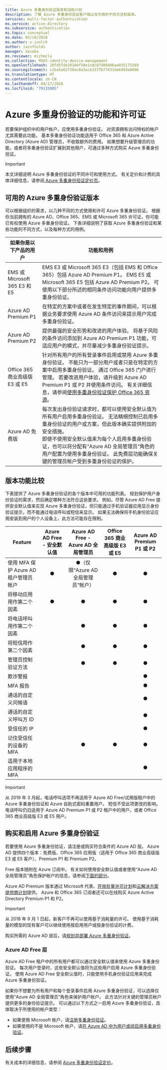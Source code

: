 ```yaml
---
title: Azure 多重身份验证版本和消耗计划
description: 了解 Azure 多重身份验证客户端以及可用的不同方法和版本。
services: multi-factor-authentication
ms.service: active-directory
ms.subservice: authentication
ms.topic: conceptual
ms.date: 03/10/2020
ms.author: v-junlch
author: iainfoulds
manager: daveba
ms.reviewer: michmcla
ms.collection: M365-identity-device-management
ms.openlocfilehash: 28fd5fde29104f58e1c0c87d06406aa935175169
ms.sourcegitcommit: c1ba5a62f30ac0a3acb337fb77431de6493e6096
ms.translationtype: HT
ms.contentlocale: zh-CN
ms.lasthandoff: 04/17/2020
ms.locfileid: "79133805"
---
```

# <a name="features-and-licenses-for-azure-multi-factor-authentication"></a>Azure 多重身份验证的功能和许可证

若要保护组织中的用户帐户，应使用多重身份验证。 对资源拥有访问特权的帐户尤其需要此功能。 基本多重身份验证功能适用于 Office 365 和 Azure Active Directory (Azure AD) 管理员，不收取额外的费用。 如果想要升级管理员的功能，或者将多重身份验证扩展到其他用户，可通过多种方式购买 Azure 多重身份验证。

> [!IMPORTANT]
> 本文详细说明 Azure 多重身份验证的不同许可和使用方式。 有关定价和计费的具体详细信息，请参阅[ Azure 多重身份验证定价页](https://www.azure.cn/pricing/details/multi-factor-authentication/)。

## <a name="available-versions-of-azure-multi-factor-authentication"></a>可用的 Azure 多重身份验证版本

可以根据组织的需求，以几种不同的方式使用和许可 Azure 多重身份验证。 根据你当前拥有的 Azure AD、Office 365、EMS 或 Microsoft 365 许可证，你可能已有权使用 Azure 多重身份验证。 下表详细说明了获取 Azure 多重身份验证和某些功能的不同方式，以及每种方式的用例。

| 如果你是以下产品的用户 | 功能和用例 |
| --- | --- |
| EMS 或 Microsoft 365 E3 和 E5 | EMS E3 或 Microsoft 365 E3（包括 EMS 和 Office 365）包括 Azure AD Premium P1。 EMS E5 或 Microsoft 365 E5 包括 Azure AD Premium P2。 可使用以下部分所述的相同条件访问功能向用户提供多重身份验证。 |
| Azure AD Premium P1 | 在特定的方案中或者在发生特定的事件期间，可以根据业务要求使用 Azure AD 条件访问来提示用户完成多重身份验证。 |
| Azure AD Premium P2 | 提供最强的安全形势和改进的用户体验。 将基于风险的条件访问添加到 Azure AD Premium P1 功能，可适应用户的模式，并尽量减少多重身份验证提示。 |
| Office 365 商业高级版 E3 或 E5 | 针对所有用户的所有登录事件启用或禁用 Azure 多重身份验证。 不能只为一部分用户或者只是在特定的方案中启用多重身份验证。 通过 Office 365 门户进行管理。 若要改进用户体验，请升级到 Azure AD Premium P1 或 P2 并使用条件访问。 有关详细信息，请参阅[使用多重身份验证保护 Office 365 资源](https://support.office.com/article/Set-up-multi-factor-authentication-for-Office-365-users-8f0454b2-f51a-4d9c-bcde-2c48e41621c6)。 |
| Azure AD 免费版 | 每次发出身份验证请求时，都可以使用安全默认值为所有用户启用多重身份验证。 无法精细控制已启用多重身份验证的用户或方案，但此版本确实提供附加的安全措施。<br /> 即使不使用安全默认值来为每个人启用多重身份验证，也可以将分配有“Azure AD 全局管理员”角色的用户配置为使用多重身份验证。  此免费层功能确保关键的管理员帐户受到多重身份验证的保护。 |

## <a name="feature-comparison-of-versions"></a>版本功能比较

下表提供了 Azure 多重身份验证的各个版本中可用的功能列表。 规划保护用户身份验证的需求，然后确定哪种方法符合这些要求。 例如，尽管 Azure AD Free 提供安全默认值来实现 Azure 多重身份验证，但只能通过手机验证器应用显示身份验证提示，而不能通过电话呼叫或短信来显示。 如果无法确保将手机身份验证应用安装到用户的个人设备上，此方法可能存在限制。

| Feature | Azure AD Free - 安全默认值 | Azure AD Free - Azure AD 全局管理员 | Office 365 商业高级版 E3 或 E5 | Azure AD Premium P1 或 P2 |
| --- |:---:|:---:|:---:|:---:|
| 使用 MFA 保护 Azure AD 租户管理员帐户 | ● | ●（仅限“Azure AD 全局管理员”帐户）  | ● | ● |
| 将移动应用用作第二个因素 | ● | ● | ● | ● |
| 将电话呼叫用作第二个因素 | | ● | ● | ● |
| 将短信用作第二个因素 | | ● | ● | ● |
| 管理员控制验证方法 | | ● | ● | ● |
| 欺诈警报 | | | | ● |
| MFA 报告 | | | | ● |
| 通话的自定义问候语 | | | | ● |
| 通话的自定义呼叫方 ID | | | | ● |
| 受信任的 IP | | | | ● |
| 记住受信任的设备的 MFA | | ● | ● | ● |
| 适用于本地应用程序的 MFA | | | | ● |

> [!IMPORTANT]
> 从 2019 年 3 月起，电话呼叫选项不再适用于 Azure AD Free/试用版租户中的 Azure 多重身份验证和 Azure 自助式密码重置用户。 短信不受此项更改的影响。 电话呼叫仍旧适用于 Azure AD Premium P1 或 P2 租户中的用户，或者 Office 365 商业高级版 E3 或 E5 用户。

## <a name="purchase-and-enable-azure-multi-factor-authentication"></a>购买和启用 Azure 多重身份验证

若要使用 Azure 多重身份验证，请注册或购买符合条件的 Azure AD 层。 Azure AD 提供四个版本：免费版、Office 365 应用版（适用于 Office 365 商业高级版 E3 或 E5 客户）、Premium P1 和 Premium P2。

Free 版本随附在 Azure 订阅中。 有关如何使用安全默认值或者使用“Azure AD 全局管理员”角色保护帐户的信息，请参阅[下面的部分](#azure-ad-free-tier)。 

Azure AD Premium 版本通过 Microsoft 代表、[开放批量许可计划](https://www.microsoft.com/licensing/licensing-programs/open-license.aspx)和[云解决方案提供商计划](https://go.microsoft.com/fwlink/?LinkId=614968&clcid=0x409)提供。 Azure 和 Office 365 订阅者还可以在线购买 Azure Active Directory Premium P1 和 P2。 

> [!IMPORTANT]
> 从 2018 年 9 月 1 日起，新客户不再可以使用基于消耗量的许可。 使用基于消耗量的模型的现有客户可以继续使用按启用用户或按身份验证的计费。

购买所需的 Azure AD 层后，请[规划并部署 Azure 多重身份验证](howto-mfa-getstarted.md)。

### <a name="azure-ad-free-tier"></a>Azure AD Free 层

Azure AD Free 租户中的所有用户都可以通过安全默认值来使用 Azure 多重身份验证。 每次用户登录时，这些安全默认值将为这些用户启用 Azure 多重身份验证。 使用 Azure AD Free 安全默认值时，只能使用手机身份验证应用来完成 Azure 多重身份验证。

如果你不想要为所有用户和每个登录事件启用 Azure 多重身份验证，可以选择仅使用“Azure AD 全局管理员”角色来保护用户帐户。  此方法针对关键的管理员帐户提供更多的身份验证提示。 可以通过以下方式之一启用 Azure 多重身份验证，具体取决于所使用的帐户类型：

* 如果使用 Microsoft 帐户，请[注册多重身份验证](https://support.microsoft.com/help/12408/microsoft-account-about-two-step-verification)。
* 如果使用的不是 Microsoft 帐户，请[在 Azure AD 中为用户或组启用多重身份验证](howto-mfa-userstates.md)。

## <a name="next-steps"></a>后续步骤

有关成本的详细信息，请参阅 [Azure 多重身份验证定价](https://www.azure.cn/pricing/details/multi-factor-authentication/)。

